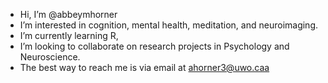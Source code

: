 - Hi, I’m @abbeymhorner
- I’m interested in cognition, mental health, meditation, and neuroimaging. 
- I’m currently learning R,
- I’m looking to collaborate on research projects in Psychology and Neuroscience.
- The best way to reach me is via email at ahorner3@uwo.caa

<!---
abbeymhorner/abbeymhorner is a ✨ special ✨ repository because its `README.md` (this file) appears on your GitHub profile.
You can click the Preview link to take a look at your changes.
--->
